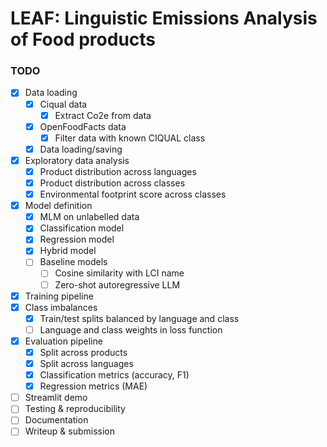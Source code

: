 # LEAF: **L**inguistic **E**missions **A**nalysis of **F**ood products

### TODO

- [x] Data loading
    - [x] Ciqual data
        - [x] Extract Co2e from data
    - [x] OpenFoodFacts data
        - [x] Filter data with known CIQUAL class
    - [x] Data loading/saving
- [x] Exploratory data analysis
    - [x] Product distribution across languages
    - [x] Product distribution across classes
    - [x] Environmental footprint score across classes
- [x] Model definition
    - [x] MLM on unlabelled data
    - [x] Classification model
    - [x] Regression model
    - [x] Hybrid model
    - [ ] Baseline models
        - [ ] Cosine similarity with LCI name
        - [ ] Zero-shot autoregressive LLM
- [x] Training pipeline
- [x] Class imbalances
    - [x] Train/test splits balanced by language and class
    - [ ] Language and class weights in loss function
- [x] Evaluation pipeline
    - [x] Split across products
    - [x] Split across languages
    - [x] Classification metrics (accuracy, F1)
    - [x] Regression metrics (MAE)
- [ ] Streamlit demo
- [ ] Testing & reproducibility
- [ ] Documentation
- [ ] Writeup & submission
